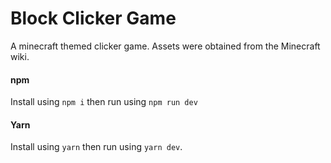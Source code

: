 # Block Clicker Game
A minecraft themed clicker game. Assets were obtained from the Minecraft wiki.

#### npm
Install using `npm i` then run using `npm run dev`

#### Yarn
Install using `yarn` then run using `yarn dev`.
